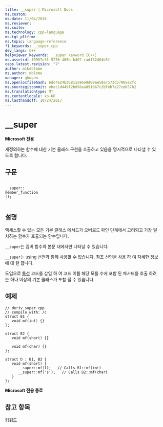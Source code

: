```yaml
---
title: __super | Microsoft Docs
ms.custom: 
ms.date: 11/04/2016
ms.reviewer: 
ms.suite: 
ms.technology: cpp-language
ms.tgt_pltfrm: 
ms.topic: language-reference
f1_keywords: __super_cpp
dev_langs: C++
helpviewer_keywords: __super keyword [C++]
ms.assetid: f0957c31-9256-405b-b402-cad182404b5f
caps.latest.revision: "7"
author: mikeblome
ms.author: mblome
manager: ghogen
ms.openlocfilehash: 6dd4e24b36811a96e0d09ae58e7573d57065e2fc
ms.sourcegitcommit: ebec1d449f2bd98aa851667c2bfeb7e27ce657b2
ms.translationtype: MT
ms.contentlocale: ko-KR
ms.lasthandoff: 10/24/2017
---
```

# <a name="super"></a>__super
**Microsoft 전용**  
  
 재정의하는 함수에 대한 기본 클래스 구현을 호출하고 있음을 명시적으로 나타낼 수 있도록 합니다.  
  
## <a name="syntax"></a>구문  
  
```  
  
__super::  
member_function  
();  
  
```  
  
## <a name="remarks"></a>설명  
 액세스할 수 있는 모든 기본 클래스 메서드가 오버로드 확인 단계에서 고려되고 가장 일치하는 함수가 호출되는 함수입니다.  
  
 `__super`는 멤버 함수의 본문 내에서만 나타날 수 있습니다.  
  
 `__super`는 using 선언과 함께 사용할 수 없습니다. 참조 [선언을 사용 하 여](../cpp/using-declaration.md) 자세한 정보에 대 한 합니다.  
  
 도입으로 [특성](../windows/cpp-attributes-reference.md) 코드를 삽입 하 여 코드 이름 해당 모를 수에 포함 된 메서드를 호출 하려는 하나 이상의 기본 클래스가 포함 될 수 있습니다.  
  
## <a name="example"></a>예제  
  
```  
// deriv_super.cpp  
// compile with: /c  
struct B1 {  
   void mf(int) {}  
};  
  
struct B2 {  
   void mf(short) {}  
  
   void mf(char) {}  
};  
  
struct D : B1, B2 {  
   void mf(short) {  
      __super::mf(1);   // Calls B1::mf(int)  
      __super::mf('s');   // Calls B2::mf(char)  
   }  
};  
```  
  
 **Microsoft 전용 종료**  
  
## <a name="see-also"></a>참고 항목  
 [키워드](../cpp/keywords-cpp.md)